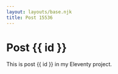 ```yaml
---
layout: layouts/base.njk
title: Post 15536
---
```


# Post {{ id }}

This is post {{ id }} in my Eleventy project.
